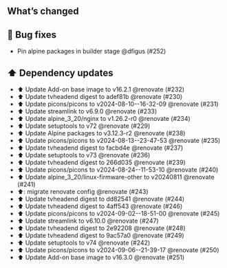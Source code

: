 ## What’s changed

## 🐛 Bug fixes

- Pin alpine packages in builder stage @dfigus (#252)

## ⬆️ Dependency updates

- ⬆️ Update Add-on base image to v16.2.1 @renovate (#232)
- ⬆️ Update tvheadend digest to adef81b @renovate (#230)
- ⬆️ Update picons/picons to v2024-08-10--16-32-09 @renovate (#231)
- ⬆️ Update streamlink to v6.9.0 @renovate (#233)
- ⬆️ Update alpine_3_20/nginx to v1.26.2-r0 @renovate (#234)
- ⬆️ Update setuptools to v72 @renovate (#229)
- ⬆️ Update Alpine packages to v3.12.3-r2 @renovate (#238)
- ⬆️ Update picons/picons to v2024-08-13--23-47-53 @renovate (#235)
- ⬆️ Update tvheadend digest to facbd4e @renovate (#237)
- ⬆️ Update setuptools to v73 @renovate (#236)
- ⬆️ Update tvheadend digest to 266d035 @renovate (#239)
- ⬆️ Update picons/picons to v2024-08-24--11-53-10 @renovate (#240)
- ⬆️ Update alpine_3_20/linux-firmware-other to v20240811 @renovate (#241)
- ⬆️: migrate renovate config @renovate (#243)
- ⬆️ Update tvheadend digest to dd82541 @renovate (#244)
- ⬆️ Update tvheadend digest to 4aff543 @renovate (#246)
- ⬆️ Update picons/picons to v2024-09-02--18-51-00 @renovate (#245)
- ⬆️ Update streamlink to v6.10.0 @renovate (#247)
- ⬆️ Update tvheadend digest to 2e92208 @renovate (#248)
- ⬆️ Update tvheadend digest to 9ac57a0 @renovate (#249)
- ⬆️ Update setuptools to v74 @renovate (#242)
- ⬆️ Update picons/picons to v2024-09-06--21-39-17 @renovate (#250)
- ⬆️ Update Add-on base image to v16.3.0 @renovate (#251)
